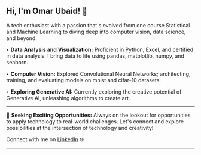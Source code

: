 
## Hi, I'm Omar Ubaid! 👋 
A tech enthusiast with a passion that's evolved from one course Statistical and Machine Learning to diving deep into computer vision, data science, and beyond.

‣ **Data Analysis and Visualization:**
Proficient in Python, Excel, and certified in data analysis. I bring data to life using pandas, matplotlib, numpy, and seaborn.

‣ **Computer Vision:**
Explored Convolutional Neural Networks; architecting, training, and evaluating models on mnist and cifar-10 datasets.

‣ **Exploring Generative AI:**
Currently exploring the creative potential of Generative AI, unleashing algorithms to create art.

------
🚀 **Seeking Exciting Opportunities:**
Always on the lookout for opportunities to apply technology to real-world challenges. Let's connect and explore possibilities at the intersection of technology and creativity!


Connect with me on [LinkedIn](https://www.linkedin.com/in/omar-ubaid) 🌐
______
